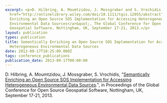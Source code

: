 ```yaml
---
excerpt: <p>D. Hilbring, A. Moumtzidou, J. Mossgraber and S. Vrochidis. &quot;<a
  href="http://onlinelibrary.wiley.com/doi/10.1111/tgis.12055/abstract">Semantically
  Enriching an Open Source SOS Implementation for Accessing Heterogeneous
  Environmental Data Sources</a>&quot;, The Global Conference for Open Source
  Geospatial Software, Nottingham, UK, September 17-21, 2013.</p>
layout: publication
types: publication
title: Semantically Enriching an Open Source SOS Implementation for Accessing
  Heterogeneous Environmental Data Sources
date: 2013-09-17T10:25:09.000Z
tags: conference_publications
publication_date: 2013-09-17T00:00:00
---
```

D. Hilbring, A. Moumtzidou, J. Mossgraber, S. Vrochidis, "[Semantically Enriching an Open Source SOS Implementation for Accessing Heterogeneous Environmental Data Sources](http://onlinelibrary.wiley.com/doi/10.1111/tgis.12055/abstract).", in Proceedings of the Global Conference for Open Source Geospatial Software, Nottingham, UK, September 17-21, 2013.